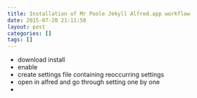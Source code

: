 ```yaml
---
title: Installation of Mr Poole Jekyll Alfred.app workflow
date: 2015-07-20 21:11:58
layout: post
categories: []
tags: []
---
```


* download install
* enable
* create settings file containing reoccurring settings
* open in alfred and go through setting one by one
*  
